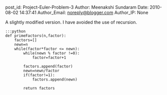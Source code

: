 post_id: Project-Euler-Problem-3
Author: Meenakshi Sundaram
Date: 2010-08-02 14:37:41
Author_Email: noreply@blogger.com
Author_IP: None

A slightly modified version. I have avoided the use of recursion.

    :::python
    def primeFactors(n,factor):
        factors=[]
        newn=n
        while(factor*factor <= newn):
            while(newn % factor !=0):
                factor=factor+1

            factors.append(factor)
            newn=newn/factor
            if(factor!=1):
                factors.append(newn)

            return factors
